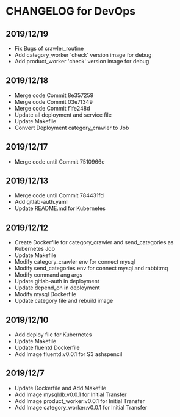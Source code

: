 # CHANGELOG for DevOps

## 2019/12/19
- Fix Bugs of crawler_routine
- Add category_worker 'check' version image for debug
- Add product_worker 'check' version image for debug
## 2019/12/18
- Merge code Commit 8e357259
- Merge code Commit 03e7f349
- Merge code Commit f1fe248d
- Update all deployment and service file
- Update Makefile
- Convert Deployment category_crawler to Job

## 2019/12/17
- Merge code until Commit 7510966e

## 2019/12/13
- Merge code until Commit 784431fd
- Add gitlab-auth.yaml
- Update README.md for Kubernetes

## 2019/12/12

- Create Dockerfile for category_crawler and send_categories as Kubernetes Job
- Update Makefile
- Modify category_crawler env for connect mysql
- Modify send_categories env for connect mysql and rabbitmq
- Modify command ang args
- Update gitlab-auth in deployment
- Update depend_on in deployment
- Modify mysql Dockerfile
- Update category file and rebuild image

## 2019/12/10

- Add deploy file for Kubernetes
- Update Makefile
- Update fluentd Dockerfile
- Add Image fluentd:v0.0.1 for S3 ashspencil



## 2019/12/7

- Update Dockerfile and Add Makefile
- Add Image mysqldb:v0.0.1 for Initial Transfer
- Add Image product_worker:v0.0.1 for Initial Transfer
- Add Image category_worker:v0.0.1 for Initial Transfer
